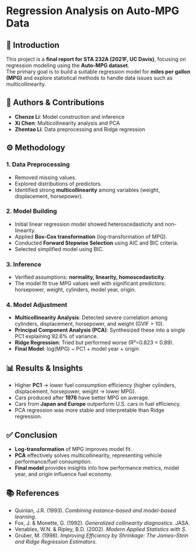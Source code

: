 # Regression Analysis on Auto-MPG Data

## 📖 Introduction
This project is a **final report for STA 232A (2021F, UC Davis)**, focusing on regression modeling using the **Auto-MPG dataset**.  
The primary goal is to build a suitable regression model for **miles per gallon (MPG)** and explore statistical methods to handle data issues such as multicollinearity.

## 👥 Authors & Contributions
- **Chenze Li**: Model construction and inference  
- **Xi Chen**: Multicollinearity analysis and PCA  
- **Zhentao Li**: Data preprocessing and Ridge regression  

## ⚙️ Methodology
### 1. Data Preprocessing
- Removed missing values.
- Explored distributions of predictors.
- Identified strong **multicollinearity** among variables (weight, displacement, horsepower).

### 2. Model Building
- Initial linear regression model showed heteroscedasticity and non-linearity.
- Applied **Box-Cox transformation** (log-transformation of MPG).
- Conducted **Forward Stepwise Selection** using AIC and BIC criteria.
- Selected simplified model using BIC.

### 3. Inference
- Verified assumptions: **normality, linearity, homoscedasticity**.
- The model fit true MPG values well with significant predictors: horsepower, weight, cylinders, model year, origin.

### 4. Model Adjustment
- **Multicollinearity Analysis**: Detected severe correlation among cylinders, displacement, horsepower, and weight (GVIF > 10).
- **Principal Component Analysis (PCA)**: Synthesized these into a single PC1 explaining 92.6% of variance.
- **Ridge Regression**: Tried but performed worse (R²=0.823 < 0.89).
- **Final Model**: log(MPG) ~ PC1 + model year + origin

## 📊 Results & Insights
- Higher **PC1** → lower fuel consumption efficiency (higher cylinders, displacement, horsepower, weight → lower MPG).
- Cars produced after **1976** have better MPG on average.
- Cars from **Japan and Europe** outperform U.S. cars in fuel efficiency.
- PCA regression was more stable and interpretable than Ridge regression.

## ✅ Conclusion
- **Log-transformation** of MPG improves model fit.  
- **PCA** effectively solves multicollinearity, representing vehicle performance/fuel consumption.  
- **Final model** provides insights into how performance metrics, model year, and origin influence fuel economy.  

## 📚 References
- Quinlan, J.R. (1993). *Combining instance-based and model-based learning*.  
- Fox, J. & Monette, G. (1992). *Generalized collinearity diagnostics*. JASA.  
- Venables, W.N. & Ripley, B.D. (2002). *Modern Applied Statistics with S*.  
- Gruber, M. (1998). *Improving Efficiency by Shrinkage: The James–Stein and Ridge Regression Estimators*.  

